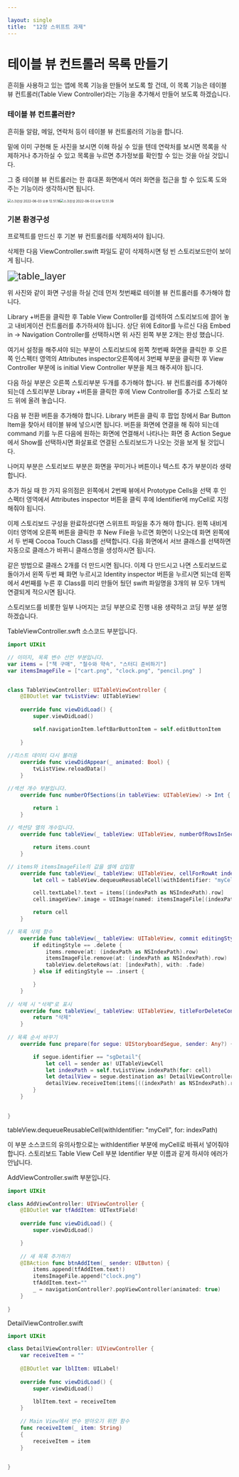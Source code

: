 ```yaml
---

layout: single
title:  "12장 스위프트 과제"
---
```


# 테이블 뷰 컨트롤러 목록 만들기

흔히들 사용하고 있는 앱에 목록 기능을 만들어 보도록 할 건데, 이 목록 기능은 테이블 뷰 컨트롤러(Table View Controller)라는 기능을 추가해서 만들어 보도록 하겠습니다.



### 테이블 뷰 컨트롤러란?

흔히들 알람, 메일, 연락처 등이 테이블 뷰 컨트롤러의 기능을 합니다.

밑에 이미 구현해 둔 사진을 보시면 이해 하실 수 있을 텐데 연락처를 보시면 목록을 삭제하거나 추가하실 수 있고 목록을 누르면 추가정보를 확인할 수 있는 것을 아실 것입니다.

그 중 테이블 뷰 컨트롤러는 한 휴대폰 화면에서 여러 화면을 접근을 할 수 있도록 도와주는 기능이라 생각하시면 됩니다.



<img src="../images/2022-06-04-table/스크린샷 2022-06-03 오후 12.51.18.png" alt="스크린샷 2022-06-03 오후 12.51.18" style="zoom: 50%;" /><img src="../images/2022-06-04-table/스크린샷 2022-06-03 오후 12.51.39.png" alt="스크린샷 2022-06-03 오후 12.51.39" style="zoom: 50%;" />     



### 기본 환경구성

프로젝트를 만드신 후 기본 뷰 컨트롤러를 삭제하셔야 됩니다.

삭제한 다음 ViewController.swift 파일도 같이 삭제하시면 텅 빈 스토리보드만이 보이게 됩니다.

<img src="../images/2022-06-04-table/table_layer.png" alt="table_layer" style="zoom: 150%;" />



위 사진와 같이 화면 구성을 하실 건데 먼저 첫번째로 테이블 뷰 컨트롤러를 추가해야 합니다.

Library +버튼을 클릭한 후 Table View Controller를 검색하여 스토리보드에 끌어 놓고 내비게이션 컨트롤러를 추가하셔야 됩니다. 상단 위에 Editor를 누르신 다음 Embed in -> Navigation Controller를 선택하시면 위 사진 왼쪽 부분 2개는 완성 했습니다.

여기서 설정을 해주셔야 되는 부분이 스토리보드에 왼쪽 첫번째 화면을 클릭한 후 오른쪽 인스펙터 영역의 Attributes inspector오른쪽에서 3번째 부분을 클릭한 후 View Controller 부분에 is initial View Controller 부분을 체크 해주셔야 됩니다.

다음 하실 부분은 오른쪽 스토리부분 두개를 추가해야 합니다. 뷰 컨트롤러를 추가해야 되는데 스토리부분 Libray +버튼을 클릭한 후에 View Controller를 추가로 스토리 보드 위에 올려 놓습니다.

다음 뷰 전환 버튼을 추가해야 합니다. Library 버튼을 클릭 후 팝업 창에서 Bar Button Item을 찾아서 테이블 뷰에 넣으시면 됩니다.  버튼을 화면에 연결을 해 줘야 되는데 command 키를 누른 다음에 원하는 화면에 연결해서 나타나는 화면 중 Action Segue에서 Show를 선택하시면 화살표로 연결된 스토리보드가 나오는 것을 보게 될 것입니다.

나머지 부분은 스토리보드 부분은 화면을 꾸미거나 버튼이나 텍스트 추가 부분이라 생략합니다.

추가 하실 때 한 가지 유의점은 왼쪽에서 2번째 뷰에서 Prototype Cells을 선택 후 인스펙터 영역에서 Attributes inspector 버튼을 클릭 후에 Identifier에 myCell로 지정해줘야 됩니다.



이제 스토리보드 구성을 완료하셨다면 스위프트 파일을 추가 해야 합니다. 왼쪽 내비게이터 영역에 오른쪽 버튼을 클릭한 후 New File을 누르면 화면이 나오는데 화면 왼쪽에서 두 번째 Cocoa Touch Class를 선택합니다.  다음 화면에서 서브 클래스를 선택하면 자동으로 클래스가 바뀌니 클래스명을 생성하시면 됩니다.

같은 방법으로 클래스 2개를 더 만드시면 됩니다. 이제 다 만드시고 나면 스토리보드로 돌아가서 왼쪽 두번 째 화면 누르시고 Identity inspector 버튼을 누르시면 되는데 왼쪽에서 4번째를 누른 후 Class를 미리 만들어 뒀던 swift 파일명을 3개의 뷰 모두 1개씩 연결되게 적으시면 됩니다.

스토리보드를 비롯한 일부 나머지는 코딩 부분으로 진행 내용 생략하고 코딩 부분 설명하겠습니다.

TableViewController.swft 소스코드 부분입니다.

```swift
import UIKit

// 이미지, 목록 변수 선언 부분입니다.
var items = ["책 구매", "철수와 약속", "스터디 준비하기"]
var itemsImageFile = ["cart.png", "clock.png", "pencil.png" ]


class TableViewController: UITableViewController {
    @IBOutlet var tvListView: UITableView!
    
    override func viewDidLoad() {
        super.viewDidLoad()

        self.navigationItem.leftBarButtonItem = self.editButtonItem
        
    }
    
//리스트 데이터 다시 불러옴
    override func viewDidAppear(_ animated: Bool) {
        tvListView.reloadData()  
    }

//섹션 개수 부분입니다.
    override func numberOfSections(in tableView: UITableView) -> Int {

        return 1
    }
    
// 섹션당 열의 개수입니다.
    override func tableView(_ tableView: UITableView, numberOfRowsInSection section: Int) -> Int { 

        return items.count
    }

// items와 itemsImageFile의 값을 셀에 삽입함
    override func tableView(_ tableView: UITableView, cellForRowAt indexPath: IndexPath) -> UITableViewCell {
        let cell = tableView.dequeueReusableCell(withIdentifier: "myCell", for: indexPath)

        cell.textLabel?.text = items[(indexPath as NSIndexPath).row]
        cell.imageView?.image = UIImage(named: itemsImageFile[(indexPath as NSIndexPath).row])

        return cell
    }

// 목록 삭제 함수
    override func tableView(_ tableView: UITableView, commit editingStyle: UITableViewCell.EditingStyle, forRowAt indexPath: IndexPath) {
        if editingStyle == .delete {
            items.remove(at: (indexPath as NSIndexPath).row)
            itemsImageFile.remove(at: (indexPath as NSIndexPath).row)
            tableView.deleteRows(at: [indexPath], with: .fade)
        } else if editingStyle == .insert {

        }    
    }
    
// 삭제 시 "삭제"로 표시
    override func tableView(_ tableView: UITableView, titleForDeleteConfirmationButtonForRowAt indexPath: IndexPath) -> String? {
        return "삭제"
    }
    
// 목록 순서 바꾸기
    override func prepare(for segue: UIStoryboardSegue, sender: Any?) {

        if segue.identifier == "sgDetail"{
            let cell = sender as! UITableViewCell
            let indexPath = self.tvListView.indexPath(for: cell)
            let detailView = segue.destination as! DetailViewController
            detailView.receiveItem(items[((indexPath! as NSIndexPath).row)])
        }
    }
    

}
```

tableView.dequeueReusableCell(withIdentifier: "myCell", for: indexPath)

이 부분 소스코드의 유의사항으로는 withIdentifier 부분에 myCell로 바꿔서 넣어줘야 합니다. 스토리보드 Table View Cell 부분 Identifier 부분 이름과 같게 하셔야 에러가 안납니다.

AddViewController.swift 부분입니다.

```swift
import UIKit

class AddViewController: UIViewController {
    @IBOutlet var tfAddItem: UITextField!
    
    override func viewDidLoad() {
        super.viewDidLoad()

    }
    
    // 새 목록 추가하기
    @IBAction func btnAddItem(_ sender: UIButton) {
        items.append(tfAddItem.text!)
        itemsImageFile.append("clock.png")
        tfAddItem.text=""
        _ = navigationController?.popViewController(animated: true)
    }
    
}

```

DetailViewController.swift

```swift
import UIKit

class DetailViewController: UIViewController {
    var receiveItem = ""
    
    @IBOutlet var lblItem: UILabel!
    
    override func viewDidLoad() {
        super.viewDidLoad()

        lblItem.text = receiveItem
    }
    
    // Main View에서 변수 받아오기 위한 함수
    func receiveItem(_ item: String)
    {
        receiveItem = item
    }


}
```





